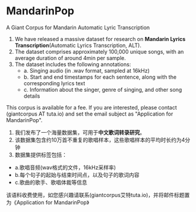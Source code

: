 # MandarinPop
A Giant Corpus for Mandarin Automatic Lyric Transcription
1. We have released a massive dataset for research on **Mandarin Lyrics Transcription**(Automatic Lyrics Transcription, ALT).
2. The dataset comprises approximately 100,000 unique songs, with an average duration of around 4min per sample.
3. The dataset includes the following annotations:
   - a. Singing audio (in .wav format, sampled at 16kHz)
   - b. Start and end timestamps for each sentence, along with the corresponding lyrics text
   - c. Information about the singer, genre of singing, and other song details

This corpus is available for a fee. If you are interested, please contact (giantcorpus AT tuta.io) and set the email subject as "Application for MandarinPop".

1. 我们发布了一个海量数据集，可用于**中文歌词转录研究**。
2. 该数据集包含约10万首不重复的歌唱样本，这些歌唱样本的平均时长约为4分钟
3. 数据集提供标签包括：
  - a.歌唱音频(wav格式的文件，16kHz采样率)
  - b.每个句子的起始与结束时间点，以及句子的歌词内容
  - c.歌曲的歌手、歌唱体裁等信息

该语料收费使用，如您感兴趣请联系(giantcorpus艾特tuta.io)，并将邮件标题置为《Application for MandarinPop》
